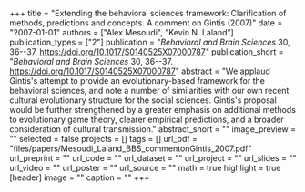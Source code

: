 +++
title = "Extending the behavioral sciences framework: Clarification of methods, predictions and concepts. A comment on Gintis (2007)"
date = "2007-01-01"
authors = ["Alex Mesoudi", "Kevin N. Laland"]
publication_types = ["2"]
publication = "_Behavioral and Brain Sciences_ 30, 36--37. https://doi.org/10.1017/S0140525X07000787"
publication_short = "_Behavioral and Brain Sciences_ 30, 36--37. https://doi.org/10.1017/S0140525X07000787"
abstract = "We applaud Gintis's attempt to provide an evolutionary-based framework for the behavioral sciences, and note a number of similarities with our own recent cultural evolutionary structure for the social sciences. Gintis's proposal would be further strengthened by a greater emphasis on additional methods to evolutionary game theory, clearer empirical predictions, and a broader consideration of cultural transmission."
abstract_short = ""
image_preview = ""
selected = false
projects = []
tags = []
url_pdf = "files/papers/Mesoudi_Laland_BBS_commentonGintis_2007.pdf"
url_preprint = ""
url_code = ""
url_dataset = ""
url_project = ""
url_slides = ""
url_video = ""
url_poster = ""
url_source = ""
math = true
highlight = true
[header]
image = ""
caption = ""
+++
